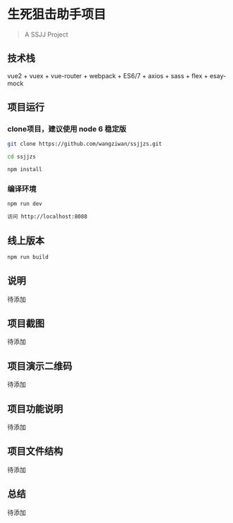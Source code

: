 # 生死狙击助手项目
> A SSJJ Project

## 技术栈
vue2 + vuex + vue-router + webpack + ES6/7 + axios + sass + flex + esay-mock

## 项目运行

### clone项目，建议使用 node 6 稳定版
```bash
git clone https://github.com/wangziwan/ssjjzs.git 

cd ssjjzs 

npm install
````

### 编译环境
```bash
npm run dev

访问 http://localhost:8088
````

## 线上版本
```bash
npm run build
````

## 说明
待添加

## 项目截图
待添加

## 项目演示二维码
待添加

## 项目功能说明
待添加

## 项目文件结构
待添加

## 总结
待添加
